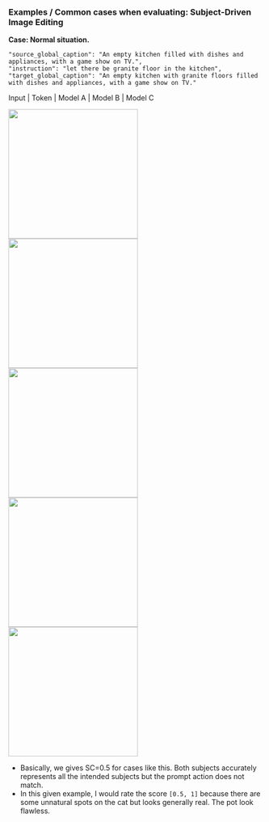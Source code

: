 ### Examples / Common cases when evaluating: Subject-Driven Image Editing

**Case: Normal situation.**

```
"source_global_caption": "An empty kitchen filled with dishes and appliances, with a game show on TV.",
"instruction": "let there be granite floor in the kitchen",
"target_global_caption": "An empty kitchen with granite floors filled with dishes and appliances, with a game show on TV."
```

<p float="left", align="center">
  <p>Input | Token | Model A | Model B | Model C</p>
  <img src="https://chromaica.github.io/ImagenHub/ImagenHub_Subject-Driven_IE/input/sample_79.jpg" width="256" />
  <img src="https://chromaica.github.io/ImagenHub/ImagenHub_Subject-Driven_IE/token/sample_79.jpg" width="256" /> 
  <img src="https://chromaica.github.io/ImagenHub/ImagenHub_Subject-Driven_IE/BLIPDiffusion_Edit/sample_79.jpg" width="256" /> 
  <img src="https://chromaica.github.io/ImagenHub/ImagenHub_Subject-Driven_IE/DreamEdit/sample_79.jpg" width="256" /> 
  <img src="https://chromaica.github.io/ImagenHub/ImagenHub_Subject-Driven_IE/PhotoSwap/sample_79.jpg" width="256" /> 
</p>

* Basically, we gives SC=0.5 for cases like this. Both subjects accurately represents all the intended subjects but the prompt action does not match.
* In this given example, I would rate the score `[0.5, 1]` because there are some unnatural spots on the cat but looks generally real. The pot look flawless. 

